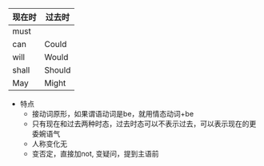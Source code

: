 | 现在时 | 过去时 |
| ------ | ------ |
| must   |        |
| can    | Could  |
| will   | Would  |
| shall  | Should |
| May    | Might  |

- 特点
  - 接动词原形，如果谓语动词是be，就用情态动词+be
  - 只有现在和过去两种时态，过去时态可以不表示过去，可以表示现在的更委婉语气
  - 人称变化无
  - 变否定，直接加not, 变疑问，提到主语前